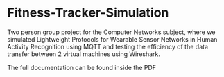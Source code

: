 # Fitness-Tracker-Simulation

Two person group project for the Computer Networks subject, where we simulated Lightweight Protocols for Wearable Sensor Networks in Human Activity Recognition using MQTT and testing the efficiency of the data transfer between 2 virtual machines using Wireshark.

The full documentation can be found inside the PDF
